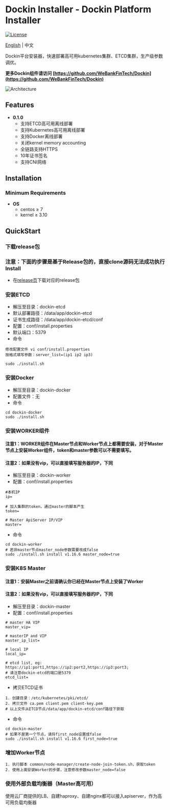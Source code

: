 # Dockin Installer - Dockin Platform Installer

[![License](https://img.shields.io/badge/license-Apache%202-4EB1BA.svg)](https://www.apache.org/licenses/LICENSE-2.0.html)

[English](README.md) | 中文

Dockin平台安装器，快速部署高可用kubernetes集群、ETCD集群，生产级参数调优。

**更多Dockin组件请访问 [https://github.com/WeBankFinTech/Dockin](https://github.com/WeBankFinTech/Dockin)**

![Architecture](docs/images/dockin.png)

## Features

* **0.1.0**
    * 支持ETCD高可用离线部署
    * 支持Kubernetes高可用离线部署
    * 支持Docker离线部署
    * 关闭kernel memory accounting
    * 全链路支持HTTPS
    * 10年证书签名
    * 支持CNI网络

## Installation

### Minimum Requirements

* **OS**
  * centos ≥  7 
  * kernel ≥ 3.10

## QuickStart

### 下载release包
### 注意：下面的步骤是基于Release包的，直接clone源码无法成功执行Install

- 在[release页](https://github.com/WeBankFinTech/Dockin-Installer/releases/)下载对应的release包 


### 安装ETCD

- 解压至目录：dockin-etcd
- 默认部署路径：/data/app/dockin-etcd
- 证书生成路径：/data/app/dockin-etcd/conf
- 配置：conf/install.properties
- 默认端口：5379
- 命令

```
修改配置文件 vi conf/install.properties
按格式填写参数：server_list=(ip1 ip2 ip3)
```

```
sudo ./install.sh 
```

### 安装Docker

- 解压至目录：dockin-docker
- 配置文件：无
- 命令

```
cd dockin-docker
sudo ./install.sh

```

### 安装WORKER组件
#### 注意1：WORKER组件在Master节点和Worker节点上都需要安装，对于Master节点上安装Worker组件，token和master参数可以不需要填写。
#### 注意2：如果没有vip，可以直接填写服务器的IP，下同

- 解压至目录：dockin-worker
- 配置：conf/install.properties

```
#本机IP
ip=

# 加入集群的token，通过master的脚本产生
token=

# Master ApiServer IP/VIP
master=
```

- 命令

```
cd dockin-worker
# 若非master节点master_node参数需要改成false
sudo ./install.sh install v1.16.6 master_node=true

```


### 安装K8S Master

#### 注意1：安装Master之前请确认你已经在Master节点上安装了Worker
#### 注意2：如果没有vip，可以直接填写服务器的IP，下同

- 解压至目录：dockin-master
- 配置：conf/install.properties

```
# master HA VIP
master_vip=

# masterIP and VIP
master_ip_list=

# local IP
local_ip=

# etcd list, eg: https://ip1:port1,https://ip2:port2,https://ip3:port3; 
# 请注意dockin-etcd的端口是5379
etcd_list=
```

- 拷贝ETCD证书

```
1. 创建目录：/etc/kubernetes/pki/etcd/
2. 拷贝文件 ca.pem client.pem client-key.pem
# 以上文件从ETCD节点/data/app/dockin-etcd/conf路径下获取
```

- 命令

```
cd dockin-master
# 如果不是第一个节点，请将first_node设置成false
sudo ./install.sh install v1.16.6 first_node=true
```

### 增加Worker节点

```
1. 执行脚本 common/node-manager/create-node-join-token.sh，获取token
2. 使用上面安装Worker的步骤，注意修改参数master_node=false
```

### 使用外部负载均衡器（Master高可用）

使用云厂商提供的LB、自建haproxy、自建nginx都可以接入apiserver，作为高可用负载均衡器
